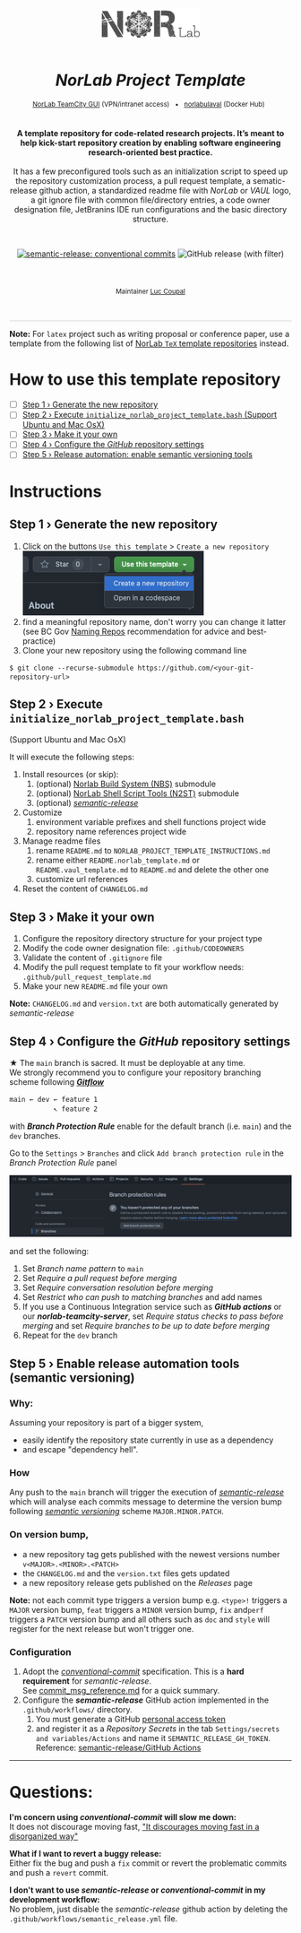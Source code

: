 <div align="center">

[//]: # ( ==== Logo ================================================== ) 
<br>
<br>
<a href="https://norlab.ulaval.ca">
    <picture>
      <source media="(prefers-color-scheme: dark)" srcset="/visual/norlab_logo_acronym_light.png">
      <source media="(prefers-color-scheme: light)" srcset="/visual/norlab_logo_acronym_dark.png">
      <img alt="Shows an the dark NorLab logo in light mode and light NorLab logo in dark mode." src="/visual/norlab_logo_acronym_dark.png" width="175">
    </picture>
</a>
<br>
<br>

[//]: # ( ==== Title ================================================= )
# _NorLab Project Template_

[//]: # ( ==== Hyperlink and maintainer=============================== ) 
<sup>
    <a href="http://132.203.26.125:8111">NorLab TeamCity GUI</a>
    (VPN/intranet access) &nbsp; • &nbsp;
    <a href="https://hub.docker.com/repositories/norlabulaval">norlabulaval</a>
    (Docker Hub) &nbsp;
</sup>
<br>
<br>

[//]: # ( ==== Description =========================================== )
**A template repository for code-related research projects.
It’s meant to help kick-start repository creation by enabling software engineering 
research-oriented best practice.**
<br>
<br>
It has a few preconfigured tools such as an initialization script to speed up the repository 
customization process, a pull request template, a sematic-release github action, a standardized 
readme file with _NorLab_ or _VAUL_ logo, a git ignore file with common file/directory entries, a code owner 
designation file, JetBranins IDE run configurations and the basic directory structure. 

<br>

[//]: # ( ==== Badges ================================================ )
[![semantic-release: conventional commits](https://img.shields.io/badge/semantic--release-conventional_commits-453032?logo=semantic-release)](https://github.com/semantic-release/semantic-release)
<img alt="GitHub release (with filter)" src="https://img.shields.io/github/v/release/norlab-ulaval/template-norlab-project">

[//]: # (NorLab teamcity)
[//]: # (<a href="http://132.203.26.125:8111"><img src="https://img.shields.io/static/v1?label=JetBrains TeamCity&message=CI/CD&color=green?style=plastic&logo=teamcity" /></a>)

[//]: # (Dockerhub image badge)
[//]: # (TODO: Change "norlabulaval/libpointmatcher" in both url to "your-dockerhub-domain/your-image-name")
[//]: # (<a href="https://hub.docker.com/repository/docker/norlabulaval/libpointmatcher/"> <img alt="Docker Image Version &#40;latest semver&#41;" src="https://img.shields.io/docker/v/norlabulaval/libpointmatcher?logo=docker"> </a>)



<br>

[//]: # ( ==== Maintainer ============================================ )
<sub>
Maintainer <a href="https://redleader962.github.io">Luc Coupal</a>
</sub>

<br>
<hr style="color:lightgray;background-color:lightgray">
</div>


[//]: # ( ==== Body ================================================== ) 
**Note:** For `latex` project such as writing proposal or conference paper, use a template from the following list of [NorLab `TeX` template repositories](https://github.com/norlab-ulaval?q=template&type=all&language=tex&sort=) instead.  

# How to use this template repository

- [ ] [Step 1 › Generate the new repository](#step-1--generate-the-new-repository)
- [ ] [Step 2 › Execute `initialize_norlab_project_template.bash` (Support Ubuntu and Mac OsX)](#step-2--execute-initialize_norlab_project_templatebash)
- [ ] [Step 3 › Make it your own](#step-3--make-it-your-own)
- [ ] [Step 4 › Configure the _GitHub_ repository settings](#step-4--configure-the-github-repository-settings)
- [ ] [Step 5 › Release automation: enable semantic versioning tools](#step-5--enable-release-automation-tools-semantic-versioning)

# Instructions
## Step 1 › Generate the new repository
1. Click on the buttons `Use this template` > `Create a new repository` 
    <br>
   ![img.png](visual/use_this_template_button.png)
2. find a meaningful repository name, don't worry you can change it latter (see BC Gov [Naming Repos](https://github.com/bcgov/BC-Policy-Framework-For-GitHub/blob/master/BC-Gov-Org-HowTo/Naming-Repos.md) recommendation for advice and best-practice)
3. Clone your new repository using the following command line
```shell
$ git clone --recurse-submodule https://github.com/<your-git-repository-url>
```

## Step 2 › Execute `initialize_norlab_project_template.bash`

(Support Ubuntu and Mac OsX)

It will execute the following steps:

1. Install resources (or skip):
    1. (optional) [Norlab Build System (NBS)](https://github.com/norlab-ulaval/norlab-build-system)
       submodule
    2. (optional) [NorLab Shell Script Tools (N2ST)](https://github.com/norlab-ulaval/norlab-shell-script-tools)
       submodule
    3. (optional) [_semantic-release_](https://semantic-release.gitbook.io) 
2. Customize 
   1. environment variable prefixes and shell functions project wide
   2. repository name references project wide
3. Manage readme files
   1. rename `README.md` to `NORLAB_PROJECT_TEMPLATE_INSTRUCTIONS.md`
   2. rename either `README.norlab_template.md` or `README.vaul_template.md` 
       to `README.md` and delete the other one
   3. customize url references 
4. Reset the content of `CHANGELOG.md`

## Step 3 › Make it your own

1. Configure the repository directory structure for your project type
2. Modify the code owner designation file: `.github/CODEOWNERS`
3. Validate the content of `.gitignore` file
4. Modify the pull request template to fit your workflow needs: `.github/pull_request_template.md`
5. Make your new `README.md` file your own

**Note:** `CHANGELOG.md` and `version.txt` are both automatically generated
by _semantic-release_

## Step 4 › Configure the _GitHub_ repository settings

★ The `main` branch is sacred. It must be deployable at any time.  
 We strongly recommend you to configure your repository branching scheme following [**_Gitflow_**](https://www.atlassian.com/git/tutorials/comparing-workflows/gitflow-workflow)
 
 ```bash
 main ← dev ← feature 1
            ↖ feature 2
 ```
 with _**Branch Protection Rule**_ enable for the default branch (i.e. `main`) and the `dev` branches.

Go to the `Settings` > `Branches` and click `Add branch protection rule` in the _Branch Protection Rule_ panel 

![branch_protection_rule_menu.png](visual/branch_protection_rule_menu.png)

and set the following:
1. Set _Branch name pattern_ to `main`
2. Set _Require a pull request before merging_
3. Set _Require conversation resolution before merging_
4. Set _Restrict who can push to matching branches_ and add names
5. If you use a Continuous Integration service such as _**GitHub actions**_ or our **_norlab-teamcity-server_**, set _Require status checks to pass before merging_ and set _Require branches to be up to date before merging_
6. Repeat for the `dev` branch
   


## Step 5 › Enable release automation tools (semantic versioning)  

### Why:
Assuming your repository is part of a bigger system, 
- easily identify the repository state currently in use as a dependency
- and escape "dependency hell". 

### How
Any push to the `main` branch will trigger the execution of [_semantic-release_](https://semantic-release.gitbook.io) which will analyse each commits message to determine the version bump following [_semantic versioning_](https://semver.org) scheme `MAJOR.MINOR.PATCH`.

### On version bump, 
- a new repository tag gets published with the newest versions number `v<MAJOR>.<MINOR>.<PATCH>`
- the `CHANGELOG.md` and the `version.txt` files gets updated
- a new repository release gets published on the _Releases_ page 

**Note:** not each commit type triggers a version bump e.g.
`<type>!` triggers a `MAJOR` version bump, 
`feat` triggers a `MINOR` version bump, 
`fix` and`perf` triggers a `PATCH` version bump
and all others such as `doc` and `style` will register for the next release but won't trigger one.


### Configuration
1. Adopt the [_conventional-commit_](https://www.conventionalcommits.org/) specification. This is a **hard requirement** for _semantic-release_.  
  See [commit_msg_reference.md](./commit_msg_reference.md) for a quick summary.
2. Configure the _**semantic-release**_ GitHub action implemented in the `.github/workflows/` directory. 
   1. You must generate a GitHub [personal access token](https://help.github.com/en/github/authenticating-to-github/creating-a-personal-access-token-for-the-command-line) 
   2. and register it as a _Repository Secrets_ in the tab `Settings/secrets and variables/Actions` and name it `SEMANTIC_RELEASE_GH_TOKEN`.  
     Reference: [semantic-release/GitHub Actions](https://semantic-release.gitbook.io/semantic-release/recipes/ci-configurations/github-actions)  


---

# Questions: 

**I'm concern using _conventional-commit_ will slow me down:** 
<br> 
It does not discourage moving fast, ["It discourages moving fast in a disorganized way"](https://www.conventionalcommits.org/en/v1.0.0/#doesnt-this-discourage-rapid-development-and-fast-iteration) 

**What if I want to revert a buggy release:**
<br> 
Either fix the bug and push a `fix` commit or revert the problematic commits and push a `revert` commit.  

**I don't want to use _semantic-release_ or _conventional-commit_ in my development workflow:**
<br>
No problem, just disable the _semantic-release_ github action by deleting the `.github/workflows/semantic_release.yml` file.

[//]: # (....MonTitre..............................................................................)

